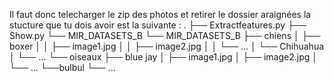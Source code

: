 Il faut donc telecharger le zip des photos et retirer le dossier araignées 
la stucture que tu dois avoir est la suivante : 
.
├── Extractfeatures.py
├── Show.py
└── MIR_DATASETS_B
    └── MIR_DATASETS_B
        ├── chiens
        │   ├── boxer
        │   │   ├── image1.jpg
        │   │   ├── image2.jpg
        │   │   └── ...
        │   └── Chihuahua
        │       └── ...
        └── oiseaux
            ├── blue jay
            │   ├── image1.jpg
            │   ├── image2.jpg
            │   └── ...
            └──bulbul
                └── ...
